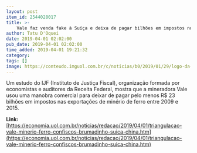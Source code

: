 ```yaml
---
layout: post
item_id: 2544028017
title: >-
    Vale faz venda fake à Suíça e deixa de pagar bilhões em impostos no Brasil
author: Tatu D'Oquei
date: 2019-04-01 02:02:00
pub_date: 2019-04-01 02:02:00
time_added: 2019-04-01 19:21:32
category: 
tags: []
image: https://conteudo.imguol.com.br/c/noticias/b0/2019/01/29/logo-da-sede-da-mineradora-vale-sa-em-brumadinho-mg-1548765241349_v2_615x300.jpg
---
```


Um estudo do IJF (Instituto de Justiça Fiscal), organização formada por economistas e auditores da Receita Federal, mostra que a mineradora Vale usou uma manobra comercial para deixar de pagar pelo menos R$ 23 bilhões em impostos nas exportações de minério de ferro entre 2009 e 2015.

**Link:** [https://economia.uol.com.br/noticias/redacao/2019/04/01/triangulacao-vale-minerio-ferro-confiscos-brumadinho-suica-china.htm](https://economia.uol.com.br/noticias/redacao/2019/04/01/triangulacao-vale-minerio-ferro-confiscos-brumadinho-suica-china.htm)

